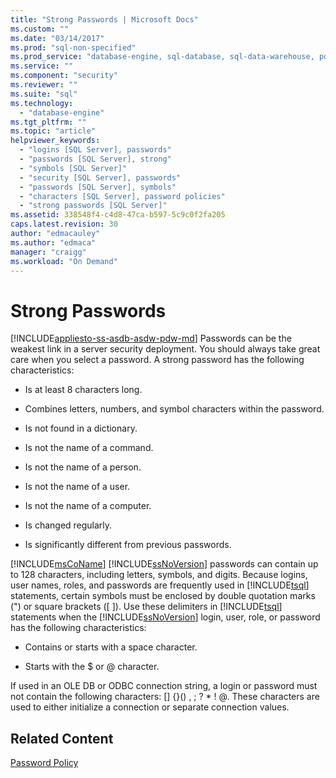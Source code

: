 ```yaml
---
title: "Strong Passwords | Microsoft Docs"
ms.custom: ""
ms.date: "03/14/2017"
ms.prod: "sql-non-specified"
ms.prod_service: "database-engine, sql-database, sql-data-warehouse, pdw"
ms.service: ""
ms.component: "security"
ms.reviewer: ""
ms.suite: "sql"
ms.technology: 
  - "database-engine"
ms.tgt_pltfrm: ""
ms.topic: "article"
helpviewer_keywords: 
  - "logins [SQL Server], passwords"
  - "passwords [SQL Server], strong"
  - "symbols [SQL Server]"
  - "security [SQL Server], passwords"
  - "passwords [SQL Server], symbols"
  - "characters [SQL Server], password policies"
  - "strong passwords [SQL Server]"
ms.assetid: 338548f4-c4d8-47ca-b597-5c9c0f2fa205
caps.latest.revision: 30
author: "edmacauley"
ms.author: "edmaca"
manager: "craigg"
ms.workload: "On Demand"
---
```

# Strong Passwords
[!INCLUDE[appliesto-ss-asdb-asdw-pdw-md](../../includes/appliesto-ss-asdb-asdw-pdw-md.md)]
  Passwords can be the weakest link in a server security deployment. You should always take great care when you select a password. A strong password has the following characteristics:  
  
-   Is at least 8 characters long.  
  
-   Combines letters, numbers, and symbol characters within the password.  
  
-   Is not found in a dictionary.  
  
-   Is not the name of a command.  
  
-   Is not the name of a person.  
  
-   Is not the name of a user.  
  
-   Is not the name of a computer.  
  
-   Is changed regularly.  
  
-   Is significantly different from previous passwords.  
  
 [!INCLUDE[msCoName](../../includes/msconame-md.md)] [!INCLUDE[ssNoVersion](../../includes/ssnoversion-md.md)] passwords can contain up to 128 characters, including letters, symbols, and digits. Because logins, user names, roles, and passwords are frequently used in [!INCLUDE[tsql](../../includes/tsql-md.md)] statements, certain symbols must be enclosed by double quotation marks (") or square brackets ([ ]). Use these delimiters in [!INCLUDE[tsql](../../includes/tsql-md.md)] statements when the [!INCLUDE[ssNoVersion](../../includes/ssnoversion-md.md)] login, user, role, or password has the following characteristics:  
  
-   Contains or starts with a space character.  
  
-   Starts with the $ or @ character.  
  
 If used in an OLE DB or ODBC connection string, a login or password must not contain the following characters: [] {}() , ; ? * ! @. These characters are used to either initialize a connection or separate connection values.  
  
## Related Content  
 [Password Policy](../../relational-databases/security/password-policy.md)  
  
  
